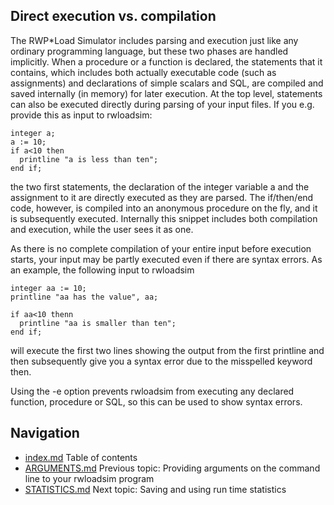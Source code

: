 ## Direct execution vs. compilation
The RWP\*Load Simulator includes parsing and execution just like any 
ordinary programming language, but these two phases are handled 
implicitly.
When a procedure or a function is declared, the statements that it 
contains, which includes both actually executable code (such as 
assignments) and declarations of simple scalars and SQL, are compiled 
and saved internally (in memory) for later execution.
At the top level, statements can also be executed directly during 
parsing of your input files.
If you e.g. provide this as input to rwloadsim:
```
integer a;
a := 10;
if a<10 then
  printline "a is less than ten";
end if;
```
the two first statements, the declaration of the integer variable a and 
the assignment to it are directly executed as they are parsed.
The if/then/end code, however, is compiled into an anonymous procedure 
on the fly, and it is subsequently executed.
Internally this snippet includes both compilation and execution, while 
the user sees it as one.

As there is no complete compilation of your entire input before execution starts,
your input 
may be partly executed even if there are syntax errors.
As an example, the following input to rwloadsim
```
integer aa := 10;
printline "aa has the value", aa;

if aa<10 thenn
  printline "aa is smaller than ten";
end if;
```
will execute the first two lines showing the output from the first 
printline and then subsequently give you a syntax error due to the 
misspelled keyword then. 

Using the -e option prevents rwloadsim from executing any declared 
function, procedure or SQL, so this can be used to show syntax errors.

## Navigation
* [index.md](index.md) Table of contents
* [ARGUMENTS.md](ARGUMENTS.md) Previous topic: Providing arguments on the command line to your rwloadsim program
* [STATISTICS.md](STATISTICS.md) Next topic: Saving and using run time statistics
